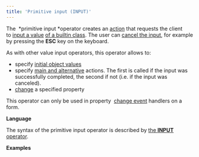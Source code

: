 ```yaml
---
title: 'Primitive input (INPUT)'
---
```


The  *primitive input *operator creates an [action](Actions.md) that requests the client to [input a value](Value_input.md) [of a builtin class](Built-in_classes.md). The user can [cancel the input](Value-input_35520941.html#Valueinput-result), for example by pressing the **ESC** key on the keyboard.

As with other value input operators, this operator allows to:

-   specify [initial object values](Value-input_35520941.html#Valueinput-id-Вводзначения-initial)
-   specify [main and alternative](Value-input_35520941.html#Valueinput-result) actions. The first is called if the input was successfully completed, the second if not (i.e. if the input was canceled).
-   [change](Value-input_35520941.html#Valueinput-id-Вводзначения-initial) a specified property

This operator can only be used in property  [change event](Form-events_5636111.html#Formevents-property) handlers on a form.

**Language**

The syntax of the primitive input operator is described by [the **INPUT** operator](INPUT_operator.md).

**Examples**


